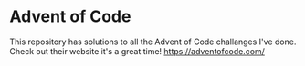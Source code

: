 # Advent of Code
This repository has solutions to all the Advent of Code challanges I've done. 
Check out their website it's a great time! https://adventofcode.com/
